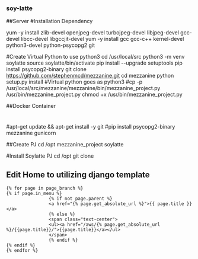 ### soy-latte
##Server
#Installation Dependency

yum -y install zlib-devel openjpeg-devel turbojpeg-devel libjpeg-devel gcc-devel libcc-devel libgccjit-devel
yum -y install gcc gcc-c++ kernel-devel python3-devel python-psycopg2 git

#Create Virtual Python to use python3
cd /usr/local/src
python3 -m venv soylatte
source soylatte/bin/activate
pip install --upgrade setuptools
pip install psycopg2-binary
git clone https://github.com/stephenmcd/mezzanine.git
cd mezzanine
python setup.py install #Virtual python goes as python3
#cp -p  /usr/local/src/mezzanine/mezzanine/bin/mezzanine_project.py  /usr/bin/mezzanine_project.py
chmod +x /usr/bin/mezzanine_project.py

##Docker Container
#
#apt-get update && apt-get install -y git
#pip install psycopg2-binary mezzanine gunicorn

##Create PJ
cd /opt
mezzanine_project soylatte

#Install Soylatte PJ
cd /opt
git clone

## Edit Home to utilizing django template
    {% for page in page_branch %}
    {% if page.in_menu %}
                    {% if not page.parent %}
                    <a href="{% page.get_absolute_url %}">{{ page.title }}</a>
                    {% else %}
                    <span class="text-center">
                    <ul><a href="/aws/{% page.get_absolute_url %}/{{page.title}}/">{{page.title}}</a></ul>
                    </span>
                    {% endif %}
    {% endif %}
    {% endfor %}
